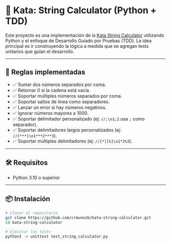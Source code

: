 # 🧪 Kata: String Calculator (Python + TDD)

Este proyecto es una implementación de la [Kata String Calculator](https://kata-log.rocks/string-calculator-kata) utilizando Python y el enfoque de Desarrollo Guiado por Pruebas (TDD). La idea principal es ir construyendo la lógica a medida que se agregan tests unitarios que guían el desarrollo.

---

## 🚀 Reglas implementadas

- ✅ Sumar dos números separados por coma.
- ✅ Retornar 0 si la cadena está vacía.
- ✅ Soportar múltiples números separados por coma.
- ✅ Soportar saltos de línea como separadores.
- ✅ Lanzar un error si hay números negativos.
- ✅ Ignorar números mayores a 1000.
- ✅ Soportar delimitador personalizado (ej: `//;\n1;2` usa `;` como separador).
- ✅ Soportar delimitadores largos personalizados (ej: `//[***]\n1***2***3`).
- ✅ Soportar múltiples delimitadores (ej: `//[*][%]\n1*2%3`).

---

## 🛠️ Requisitos

- Python 3.10 o superior

---

## 📦 Instalación

```bash
# Clonar el repositorio
git clone https://github.com/crmunozb/kata-string-calculator.git
cd kata-string-calculator

# Ejecutar los tests
python3 -m unittest test_string_calculator.py
